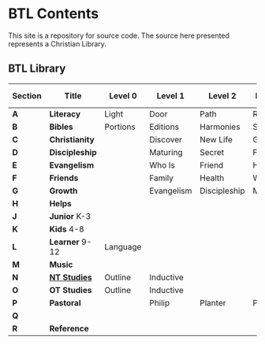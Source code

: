 # BTL Contents

This site is a repository for source code. The source here presented represents a Christian Library. 

## BTL Library


|Section| Title            | Level 0 | Level 1 | Level 2 | Level 3 | Level 4 
|-------|------------------|---------|---------|---------|---------|--------
| __A__ | __Literacy__     | Light   | Door    | Path    | Road    | Bridge 
| __B__ | __Bibles__       | Portions| Editions|Harmonies| Study   |
| __C__ | __Christianity__ |         | Discover| New Life| Growing |
| __D__ | __Discipleship__ |         | Maturing| Secret  | Fruit   | 
| __E__ | __Evangelism__   |         | Who Is  | Friend  | Help! |
| __F__ | __Friends__      |         | Family  | Health  | Work    |  
| __G__ | __Growth__       |         | Evangelism | Discipleship | Missions | 
| __H__ | __Helps__        |         |         | 
| __J__ | __Junior__ K-3   |         |         |
| __K__ | __Kids__ 4-8     |         |         |
| __L__ | __Learner__ 9-12 |Language |         | 
| __M__ | __Music__        |         |         | 
| __N__ | [__NT Studies__](https://github.com/BeTheLight/ENG-N-NewTestamentStudies)| Outline | Inductive | 
| __O__ | __OT Studies__   | Outline | Inductive | 
| __P__ | __Pastoral__     |         | Philip | Planter | Pastor 
| __Q__ | 
| __R__ | __Reference__
